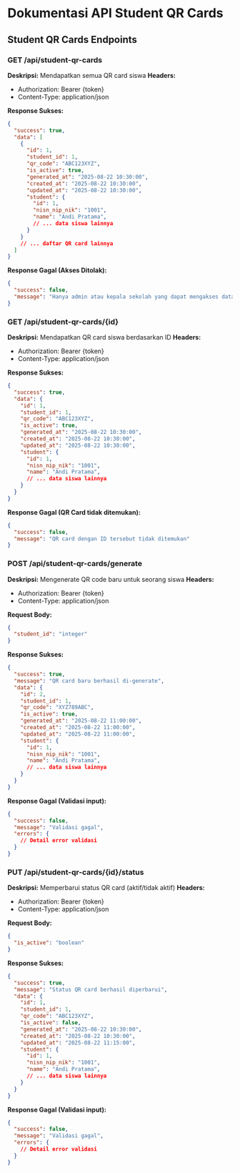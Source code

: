 # Dokumentasi API Student QR Cards

## Student QR Cards Endpoints

### GET /api/student-qr-cards
**Deskripsi:** Mendapatkan semua QR card siswa
**Headers:**
- Authorization: Bearer {token}
- Content-Type: application/json

**Response Sukses:**
```json
{
  "success": true,
  "data": [
    {
      "id": 1,
      "student_id": 1,
      "qr_code": "ABC123XYZ",
      "is_active": true,
      "generated_at": "2025-08-22 10:30:00",
      "created_at": "2025-08-22 10:30:00",
      "updated_at": "2025-08-22 10:30:00",
      "student": {
        "id": 1,
        "nisn_nip_nik": "1001",
        "name": "Andi Pratama",
        // ... data siswa lainnya
      }
    }
    // ... daftar QR card lainnya
  ]
}
```

**Response Gagal (Akses Ditolak):**
```json
{
  "success": false,
  "message": "Hanya admin atau kepala sekolah yang dapat mengakses data QR card siswa"
}
```

### GET /api/student-qr-cards/{id}
**Deskripsi:** Mendapatkan QR card siswa berdasarkan ID
**Headers:**
- Authorization: Bearer {token}
- Content-Type: application/json

**Response Sukses:**
```json
{
  "success": true,
  "data": {
    "id": 1,
    "student_id": 1,
    "qr_code": "ABC123XYZ",
    "is_active": true,
    "generated_at": "2025-08-22 10:30:00",
    "created_at": "2025-08-22 10:30:00",
    "updated_at": "2025-08-22 10:30:00",
    "student": {
      "id": 1,
      "nisn_nip_nik": "1001",
      "name": "Andi Pratama",
      // ... data siswa lainnya
    }
  }
}
```

**Response Gagal (QR Card tidak ditemukan):**
```json
{
  "success": false,
  "message": "QR card dengan ID tersebut tidak ditemukan"
}
```

### POST /api/student-qr-cards/generate
**Deskripsi:** Mengenerate QR code baru untuk seorang siswa
**Headers:**
- Authorization: Bearer {token}
- Content-Type: application/json

**Request Body:**
```json
{
  "student_id": "integer"
}
```

**Response Sukses:**
```json
{
  "success": true,
  "message": "QR card baru berhasil di-generate",
  "data": {
    "id": 2,
    "student_id": 1,
    "qr_code": "XYZ789ABC",
    "is_active": true,
    "generated_at": "2025-08-22 11:00:00",
    "created_at": "2025-08-22 11:00:00",
    "updated_at": "2025-08-22 11:00:00",
    "student": {
      "id": 1,
      "nisn_nip_nik": "1001",
      "name": "Andi Pratama",
      // ... data siswa lainnya
    }
  }
}
```

**Response Gagal (Validasi input):**
```json
{
  "success": false,
  "message": "Validasi gagal",
  "errors": {
    // Detail error validasi
  }
}
```

### PUT /api/student-qr-cards/{id}/status
**Deskripsi:** Memperbarui status QR card (aktif/tidak aktif)
**Headers:**
- Authorization: Bearer {token}
- Content-Type: application/json

**Request Body:**
```json
{
  "is_active": "boolean"
}
```

**Response Sukses:**
```json
{
  "success": true,
  "message": "Status QR card berhasil diperbarui",
  "data": {
    "id": 1,
    "student_id": 1,
    "qr_code": "ABC123XYZ",
    "is_active": false,
    "generated_at": "2025-08-22 10:30:00",
    "created_at": "2025-08-22 10:30:00",
    "updated_at": "2025-08-22 11:15:00",
    "student": {
      "id": 1,
      "nisn_nip_nik": "1001",
      "name": "Andi Pratama",
      // ... data siswa lainnya
    }
  }
}
```

**Response Gagal (Validasi input):**
```json
{
  "success": false,
  "message": "Validasi gagal",
  "errors": {
    // Detail error validasi
  }
}
```
